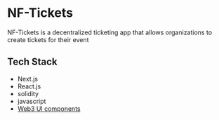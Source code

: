 <h1>NF-Tickets</h1>
<p>NF-Tickets is a decentralized ticketing app that allows organizations to create tickets for their event</p>

<h2>Tech Stack</h2>
<ul>
    <li>Next.js
    <li>React.js
    <li>solidity
    <li>javascript
    <li> <a href="https://github.com/Developer-DAO/web3-ui">Web3 UI components</a>
</ul>
